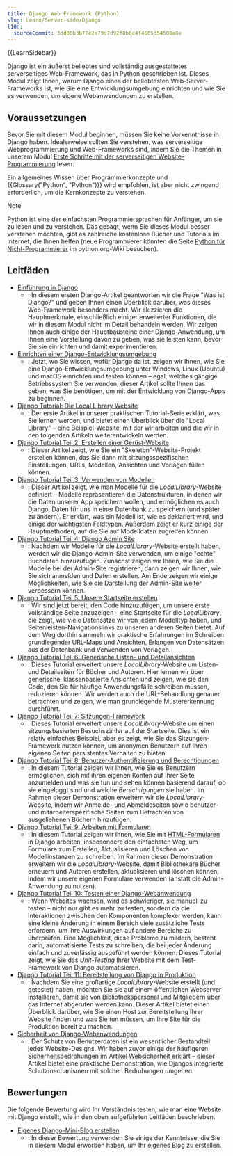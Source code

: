 ```yaml
---
title: Django Web Framework (Python)
slug: Learn/Server-side/Django
l10n:
  sourceCommit: 3dd00b3b77e2e79c7d92f0b6c4f4665d54500a0e
---
```


{{LearnSidebar}}

Django ist ein äußerst beliebtes und vollständig ausgestattetes serverseitiges Web-Framework, das in Python geschrieben ist. Dieses Modul zeigt Ihnen, warum Django eines der beliebtesten Web-Server-Frameworks ist, wie Sie eine Entwicklungsumgebung einrichten und wie Sie es verwenden, um eigene Webanwendungen zu erstellen.

## Voraussetzungen

Bevor Sie mit diesem Modul beginnen, müssen Sie keine Vorkenntnisse in Django haben. Idealerweise sollten Sie verstehen, was serverseitige Webprogrammierung und Web-Frameworks sind, indem Sie die Themen in unserem Modul [Erste Schritte mit der serverseitigen Website-Programmierung](/de/docs/Learn/Server-side/First_steps) lesen.

Ein allgemeines Wissen über Programmierkonzepte und {{Glossary("Python", "Python")}} wird empfohlen, ist aber nicht zwingend erforderlich, um die Kernkonzepte zu verstehen.

> [!NOTE]
> Python ist eine der einfachsten Programmiersprachen für Anfänger, um sie zu lesen und zu verstehen. Das gesagt, wenn Sie dieses Modul besser verstehen möchten, gibt es zahlreiche kostenlose Bücher und Tutorials im Internet, die Ihnen helfen (neue Programmierer könnten die Seite [Python für Nicht-Programmierer](https://wiki.python.org/moin/BeginnersGuide/NonProgrammers) im python.org-Wiki besuchen).

## Leitfäden

- [Einführung in Django](/de/docs/Learn/Server-side/Django/Introduction)
  - : In diesem ersten Django-Artikel beantworten wir die Frage "Was ist Django?" und geben Ihnen einen Überblick darüber, was dieses Web-Framework besonders macht. Wir skizzieren die Hauptmerkmale, einschließlich einiger erweiterter Funktionen, die wir in diesem Modul nicht im Detail behandeln werden. Wir zeigen Ihnen auch einige der Hauptbausteine einer Django-Anwendung, um Ihnen eine Vorstellung davon zu geben, was sie leisten kann, bevor Sie sie einrichten und damit experimentieren.
- [Einrichten einer Django-Entwicklungsumgebung](/de/docs/Learn/Server-side/Django/development_environment)
  - : Jetzt, wo Sie wissen, wofür Django da ist, zeigen wir Ihnen, wie Sie eine Django-Entwicklungsumgebung unter Windows, Linux (Ubuntu) und macOS einrichten und testen können – egal, welches gängige Betriebssystem Sie verwenden, dieser Artikel sollte Ihnen das geben, was Sie benötigen, um mit der Entwicklung von Django-Apps zu beginnen.
- [Django Tutorial: Die Local Library Website](/de/docs/Learn/Server-side/Django/Tutorial_local_library_website)
  - : Der erste Artikel in unserer praktischen Tutorial-Serie erklärt, was Sie lernen werden, und bietet einen Überblick über die "Local Library" – eine Beispiel-Website, mit der wir arbeiten und die wir in den folgenden Artikeln weiterentwickeln werden.
- [Django Tutorial Teil 2: Erstellen einer Gerüst-Website](/de/docs/Learn/Server-side/Django/skeleton_website)
  - : Dieser Artikel zeigt, wie Sie ein "Skeleton"-Website-Projekt erstellen können, das Sie dann mit sitzungsspezifischen Einstellungen, URLs, Modellen, Ansichten und Vorlagen füllen können.
- [Django Tutorial Teil 3: Verwenden von Modellen](/de/docs/Learn/Server-side/Django/Models)
  - : Dieser Artikel zeigt, wie man Modelle für die _LocalLibrary_-Website definiert – Modelle repräsentieren die Datenstrukturen, in denen wir die Daten unserer App speichern wollen, und ermöglichen es auch Django, Daten für uns in einer Datenbank zu speichern (und später zu ändern). Er erklärt, was ein Modell ist, wie es deklariert wird, und einige der wichtigsten Feldtypen. Außerdem zeigt er kurz einige der Hauptmethoden, auf die Sie auf Modelldaten zugreifen können.
- [Django Tutorial Teil 4: Django Admin Site](/de/docs/Learn/Server-side/Django/Admin_site)
  - : Nachdem wir Modelle für die _LocalLibrary_-Website erstellt haben, werden wir die Django-Admin-Site verwenden, um einige "echte" Buchdaten hinzuzufügen. Zunächst zeigen wir Ihnen, wie Sie die Modelle bei der Admin-Site registrieren, dann zeigen wir Ihnen, wie Sie sich anmelden und Daten erstellen. Am Ende zeigen wir einige Möglichkeiten, wie Sie die Darstellung der Admin-Site weiter verbessern können.
- [Django Tutorial Teil 5: Unsere Startseite erstellen](/de/docs/Learn/Server-side/Django/Home_page)
  - : Wir sind jetzt bereit, den Code hinzuzufügen, um unsere erste vollständige Seite anzuzeigen – eine Startseite für die _LocalLibrary_, die zeigt, wie viele Datensätze wir von jedem Modelltyp haben, und Seitenleisten-Navigationslinks zu unseren anderen Seiten bietet. Auf dem Weg dorthin sammeln wir praktische Erfahrungen im Schreiben grundlegender URL-Maps und Ansichten, Erlangen von Datensätzen aus der Datenbank und Verwenden von Vorlagen.
- [Django Tutorial Teil 6: Generische Listen- und Detailansichten](/de/docs/Learn/Server-side/Django/Generic_views)
  - : Dieses Tutorial erweitert unsere _LocalLibrary_-Website um Listen- und Detailseiten für Bücher und Autoren. Hier lernen wir über generische, klassenbasierte Ansichten und zeigen, wie sie den Code, den Sie für häufige Anwendungsfälle schreiben müssen, reduzieren können. Wir werden auch die URL-Behandlung genauer betrachten und zeigen, wie man grundlegende Mustererkennung durchführt.
- [Django Tutorial Teil 7: Sitzungen-Framework](/de/docs/Learn/Server-side/Django/Sessions)
  - : Dieses Tutorial erweitert unsere _LocalLibrary_-Website um einen sitzungsbasierten Besuchszähler auf der Startseite. Dies ist ein relativ einfaches Beispiel, aber es zeigt, wie Sie das Sitzungen-Framework nutzen können, um anonymen Benutzern auf Ihren eigenen Seiten persistentes Verhalten zu bieten.
- [Django Tutorial Teil 8: Benutzer-Authentifizierung und Berechtigungen](/de/docs/Learn/Server-side/Django/Authentication)
  - : In diesem Tutorial zeigen wir Ihnen, wie Sie es Benutzern ermöglichen, sich mit ihren eigenen Konten auf Ihrer Seite anzumelden und was sie tun und sehen können basierend darauf, ob sie eingeloggt sind und welche _Berechtigungen_ sie haben. Im Rahmen dieser Demonstration erweitern wir die _LocalLibrary_-Website, indem wir Anmelde- und Abmeldeseiten sowie benutzer- und mitarbeiterspezifische Seiten zum Betrachten von ausgeliehenen Büchern hinzufügen.
- [Django Tutorial Teil 9: Arbeiten mit Formularen](/de/docs/Learn/Server-side/Django/Forms)
  - : In diesem Tutorial zeigen wir Ihnen, wie Sie mit [HTML-Formularen](/de/docs/Learn/Forms) in Django arbeiten, insbesondere den einfachsten Weg, um Formulare zum Erstellen, Aktualisieren und Löschen von Modellinstanzen zu schreiben. Im Rahmen dieser Demonstration erweitern wir die _LocalLibrary_-Website, damit Bibliothekare Bücher erneuern und Autoren erstellen, aktualisieren und löschen können, indem wir unsere eigenen Formulare verwenden (anstatt die Admin-Anwendung zu nutzen).
- [Django Tutorial Teil 10: Testen einer Django-Webanwendung](/de/docs/Learn/Server-side/Django/Testing)
  - : Wenn Websites wachsen, wird es schwieriger, sie manuell zu testen – nicht nur gibt es mehr zu testen, sondern da die Interaktionen zwischen den Komponenten komplexer werden, kann eine kleine Änderung in einem Bereich viele zusätzliche Tests erfordern, um ihre Auswirkungen auf andere Bereiche zu überprüfen. Eine Möglichkeit, diese Probleme zu mildern, besteht darin, automatisierte Tests zu schreiben, die bei jeder Änderung einfach und zuverlässig ausgeführt werden können. Dieses Tutorial zeigt, wie Sie das _Unit-Testing_ Ihrer Website mit dem Test-Framework von Django automatisieren.
- [Django Tutorial Teil 11: Bereitstellung von Django in Produktion](/de/docs/Learn/Server-side/Django/Deployment)
  - : Nachdem Sie eine großartige _LocalLibrary_-Website erstellt (und getestet) haben, möchten Sie sie auf einem öffentlichen Webserver installieren, damit sie von Bibliothekspersonal und Mitgliedern über das Internet abgerufen werden kann. Dieser Artikel bietet einen Überblick darüber, wie Sie einen Host zur Bereitstellung Ihrer Website finden und was Sie tun müssen, um Ihre Site für die Produktion bereit zu machen.
- [Sicherheit von Django-Webanwendungen](/de/docs/Learn/Server-side/Django/web_application_security)
  - : Der Schutz von Benutzerdaten ist ein wesentlicher Bestandteil jedes Website-Designs. Wir haben zuvor einige der häufigeren Sicherheitsbedrohungen im Artikel [Websicherheit](/de/docs/Web/Security) erklärt – dieser Artikel bietet eine praktische Demonstration, wie Djangos integrierte Schutzmechanismen mit solchen Bedrohungen umgehen.

## Bewertungen

Die folgende Bewertung wird Ihr Verständnis testen, wie man eine Website mit Django erstellt, wie in den oben aufgeführten Leitfäden beschrieben.

- [Eigenes Django-Mini-Blog erstellen](/de/docs/Learn/Server-side/Django/django_assessment_blog)
  - : In dieser Bewertung verwenden Sie einige der Kenntnisse, die Sie in diesem Modul erworben haben, um Ihr eigenes Blog zu erstellen.
